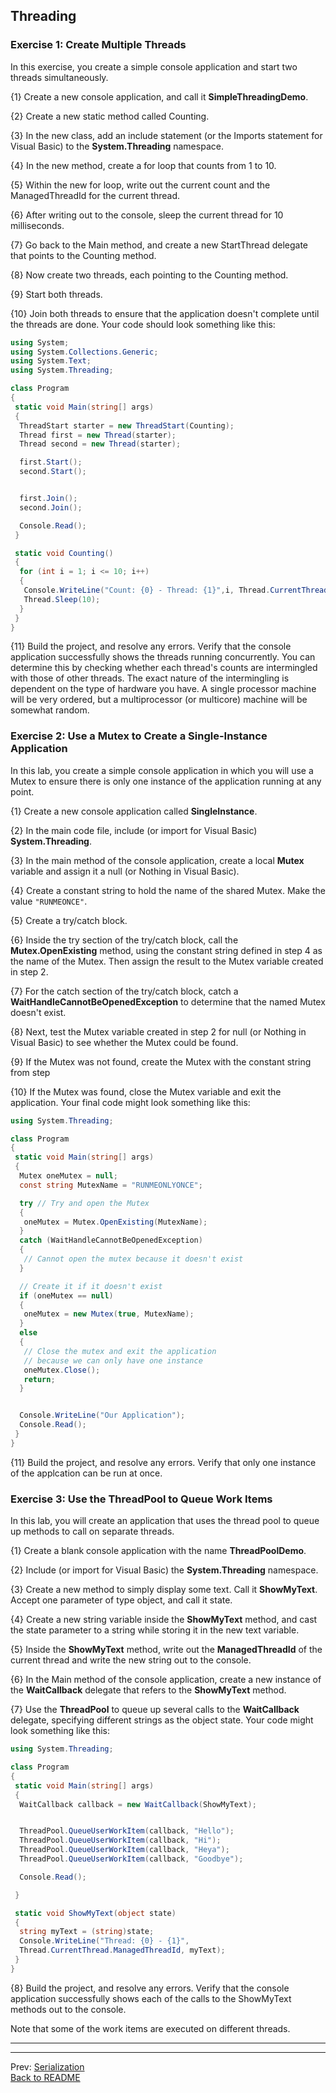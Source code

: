 ## Threading

### Exercise 1: Create Multiple Threads

In this exercise, you create a simple console application and start two threads simultaneously.

{1} Create a new console application, and call it **SimpleThreadingDemo**.

{2} Create a new static method called Counting.

{3} In the new class, add an include statement (or the Imports statement for Visual Basic) to the **System.Threading** namespace.

{4} In the new method, create a for loop that counts from 1 to 10.

{5} Within the new for loop, write out the current count and the ManagedThreadId for the current thread.

{6} After writing out to the console, sleep the current thread for 10 milliseconds.

{7} Go back to the Main method, and create a new StartThread delegate that points to the Counting method.

{8} Now create two threads, each pointing to the Counting method.

{9} Start both threads.

{10} Join both threads to ensure that the application doesn't complete until the threads are done. Your code should look something like this:

```C#
using System;
using System.Collections.Generic;
using System.Text;
using System.Threading;

class Program
{
 static void Main(string[] args)
 {
  ThreadStart starter = new ThreadStart(Counting);
  Thread first = new Thread(starter);
  Thread second = new Thread(starter);

  first.Start();
  second.Start();


  first.Join();
  second.Join();

  Console.Read();
 }

 static void Counting()
 {
  for (int i = 1; i <= 10; i++)
  {
   Console.WriteLine("Count: {0} - Thread: {1}",i, Thread.CurrentThread.ManagedThreadId);
   Thread.Sleep(10);
  }
 }
}
```

{11} Build the project, and resolve any errors.
Verify that the console application successfully shows the threads running concurrently.
You can determine this by checking whether each thread's counts are intermingled with those of other threads.
The exact nature of the intermingling is dependent on the type of hardware you have.
A single processor machine will be very ordered, but a multiprocessor (or multicore) machine will be somewhat random.

### Exercise 2: Use a Mutex to Create a Single-Instance Application

In this lab, you create a simple console application in which you will use a Mutex
to ensure there is only one instance of the application running at any point.

{1} Create a new console application called **SingleInstance**.

{2} In the main code file, include (or import for Visual Basic) **System.Threading**.

{3} In the main method of the console application, create a local **Mutex** variable and assign it a null (or Nothing in Visual Basic).

{4} Create a constant string to hold the name of the shared Mutex. Make the value `"RUNMEONCE"`.

{5} Create a try/catch block.

{6} Inside the try section of the try/catch block, call the **Mutex.OpenExisting** method,
using the constant string defined in step 4 as the name of the Mutex.
Then assign the result to the Mutex variable created in step 2.

{7} For the catch section of the try/catch block,
catch a **WaitHandleCannotBeOpenedException** to determine that the named Mutex doesn't exist.

{8} Next, test the Mutex variable created in step 2 for null (or Nothing in Visual Basic) to see whether the Mutex could be found.

{9} If the Mutex was not found, create the Mutex with the constant string from step

{10} If the Mutex was found, close the Mutex variable and exit the application. Your final code might look something like this:

```C#
using System.Threading;

class Program
{
 static void Main(string[] args)
 {
  Mutex oneMutex = null;
  const string MutexName = "RUNMEONLYONCE";

  try // Try and open the Mutex
  {
   oneMutex = Mutex.OpenExisting(MutexName);
  }
  catch (WaitHandleCannotBeOpenedException)
  {
   // Cannot open the mutex because it doesn't exist
  }

  // Create it if it doesn't exist
  if (oneMutex == null)
  {
   oneMutex = new Mutex(true, MutexName);
  }
  else
  {
   // Close the mutex and exit the application
   // because we can only have one instance
   oneMutex.Close();
   return;
  }


  Console.WriteLine("Our Application");
  Console.Read();
 }
}
```

{11} Build the project, and resolve any errors.
Verify that only one instance of the applcation can be run at once.

### Exercise 3: Use the **ThreadPool** to Queue Work Items

In this lab, you will create an application that uses the thread pool to queue up methods to call on separate threads.

{1} Create a blank console application with the name **ThreadPoolDemo**.

{2} Include (or import for Visual Basic) the **System.Threading** namespace.

{3} Create a new method to simply display some text. Call it **ShowMyText**.
Accept one parameter of type object, and call it state.

{4} Create a new string variable inside the **ShowMyText** method,
and cast the state parameter to a string while storing it in the new text variable.

{5} Inside the **ShowMyText** method, write out the **ManagedThreadId** of the current thread
and write the new string out to the console.

{6} In the Main method of the console application, create a new instance of the **WaitCallback** delegate
that refers to the **ShowMyText** method.

{7} Use the **ThreadPool** to queue up several calls to the **WaitCallback** delegate,
specifying different strings as the object state. Your code might look something like this:

```C#
using System.Threading;

class Program
{
 static void Main(string[] args)
 {
  WaitCallback callback = new WaitCallback(ShowMyText);


  ThreadPool.QueueUserWorkItem(callback, "Hello");
  ThreadPool.QueueUserWorkItem(callback, "Hi");
  ThreadPool.QueueUserWorkItem(callback, "Heya");
  ThreadPool.QueueUserWorkItem(callback, "Goodbye");

  Console.Read();

 }

 static void ShowMyText(object state)
 {
  string myText = (string)state;
  Console.WriteLine("Thread: {0} - {1}",
  Thread.CurrentThread.ManagedThreadId, myText);
 }
}
```

{8} Build the project, and resolve any errors.
Verify that the console application successfully shows each of the calls
to the ShowMyText methods out to the console.

Note that some of the work items are executed on different threads.

----

----

Prev: [Serialization](descSerializing.md)  
[Back to README](README.md)
